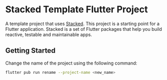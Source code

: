 # Stacked Template Flutter Project

A template project that uses [Stacked](https://pub.dev/packages/stacked). This project is a starting point for a Flutter application.
Stacked is a set of Flutter packages that help you build reactive, testable and maintainable apps.

## Getting Started

Change the name of the project using the following command:

```bash
flutter pub run rename --project-name <new_name>
```
